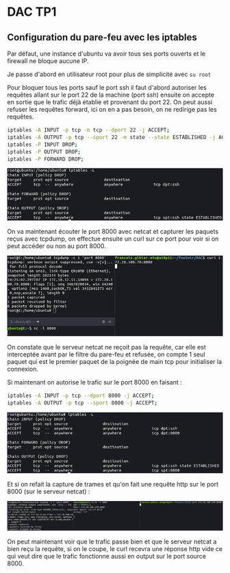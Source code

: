 # DAC TP1

## Configuration du pare-feu avec les iptables

Par défaut, une instance d'ubuntu va avoir tous ses ports ouverts et le firewall ne bloque aucune IP.

Je passe d'abord en utilisateur root pour plus de simplicité avec `su root`

Pour bloquer tous les ports sauf le port ssh il faut d'abord autoriser les requêtes allant sur le port 22 de la machine (port ssh) ensuite on accepte en sortie que le trafic déjà établie et provenant du port 22.
On peut aussi refuser les requêtes forward, ici on en a pas besoin, on ne redirige pas les requêtes.

```bash
iptables -A INPUT -p tcp -m tcp --dport 22 -j ACCEPT;
iptables -A OUTPUT -p tcp --sport 22 -m state --state ESTABLISHED -j ACCEPT;
iptables -P INPUT DROP;
iptables -P OUTPUT DROP;
iptables -P FORWARD DROP;
```

![iptable](screenshots/iptables_ssh_only.png)

On va maintenant écouter le port 8000 avec netcat et capturer les paquets reçus avec tcpdump, on effectue ensuite un curl sur ce port pour voir si on peut accéder ou non au port 8000.

![iptable](screenshots/blocked_request_8000.png)

On constate que le serveur netcat ne reçoit pas la requête, car elle est interceptée avant par le filtre du pare-feu et refusée, on compte 1 seul paquet qui est le premier paquet de la poignée de main tcp pour initialiser la connexion.

Si maintenant on autorise le trafic sur le port 8000 en faisant :

```bash
iptables -A INPUT -p tcp --dport 8000 -j ACCEPT;
iptables -A OUTPUT -p tcp --sport 8000 -j ACCEPT;
```

![iptable](screenshots/iptables_ssh_and_8000.png)

Et si on refait la capture de trames et qu'on fait une requête http sur le port 8000 (sur le serveur netcat) :

![iptable](screenshots/tcpdump_8000_open.png)

On peut maintenant voir que le trafic passe bien et que le serveur netcat a bien reçu la requête, si on le coupe, le curl recevra une réponse http vide ce qui veut dire que le trafic fonctionne aussi en output sur le port source 8000.
